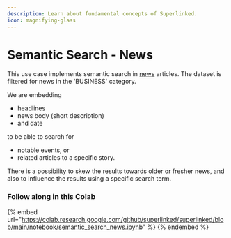 ```yaml
---
description: Learn about fundamental concepts of Superlinked.
icon: magnifying-glass
---
```


# Semantic Search - News

This use case implements semantic search in [news](https://www.kaggle.com/datasets/rmisra/news-category-dataset) articles. 
The dataset is filtered for news in the 'BUSINESS' category.

We are embedding
- headlines
- news body (short description)
- and date
  
to be able to search for
- notable events, or
- related articles to a specific story.

There is a possibility to skew the results towards older or fresher news,
and also to influence the results using a specific search term.

### Follow along in this Colab

{% embed url="https://colab.research.google.com/github/superlinked/superlinked/blob/main/notebook/semantic_search_news.ipynb" %}
{% endembed %}